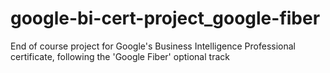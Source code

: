 # google-bi-cert-project_google-fiber
End of course project for Google's Business Intelligence Professional certificate, following the 'Google Fiber' optional track
